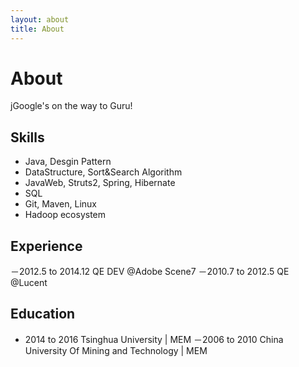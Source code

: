 ```yaml
---
layout: about
title: About
---
```

# About

jGoogle's on the way to Guru! 

## Skills

- Java, Desgin Pattern
- DataStructure, Sort&Search Algorithm
- JavaWeb, Struts2, Spring, Hibernate
- SQL
- Git, Maven, Linux
- Hadoop ecosystem

## Experience

－2012.5 to 2014.12 QE DEV @Adobe Scene7
－2010.7 to 2012.5  QE @Lucent

## Education

- 2014 to 2016  Tsinghua University | MEM
－2006 to 2010  China University Of Mining and Technology | MEM
